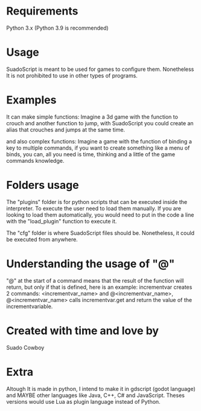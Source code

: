# Requirements
Python 3.x (Python 3.9 is recommended)

# Usage
SuadoScript is meant to be used for games to configure them. Nonetheless
It is not prohibited to use in other types of programs.

# Examples
It can make simple functions: Imagine a 3d game with the function to crouch
and another function to jump, with SuadoScript you could create an alias that crouches and jumps
at the same time.

and also complex functions: Imagine a game with the function of binding a key to multiple commands,
if you want to create something like a menu of binds, you can, all you need is time, thinking and
a little of the game commands knowledge.

# Folders usage
The "plugins" folder is for python scripts that can be executed inside
the interpreter. To execute the user need to load them manually. If you
are looking to load them automatically, you would need to put in the code
a line with the "load_plugin" function to execute it.

The "cfg" folder is where SuadoScript files should be. Nonetheless, it could
be executed from anywhere.

# Understanding the usage of "@"
"@" at the start of a command means that the result of the function will
return, but only if that is defined, here is an example: incrementvar
creates 2 commands: <incrementvar_name> and @<incrementvar_name>,
@<incrementvar_name> calls incrementvar.get and return the value of the
incrementvariable.

# Created with time and love by
Suado Cowboy

# Extra
Altough It is made in python, I intend to make it in gdscript (godot language)
and MAYBE other languages like Java, C++, C# and JavaScript.
Theses versions would use Lua as plugin language instead of Python.
